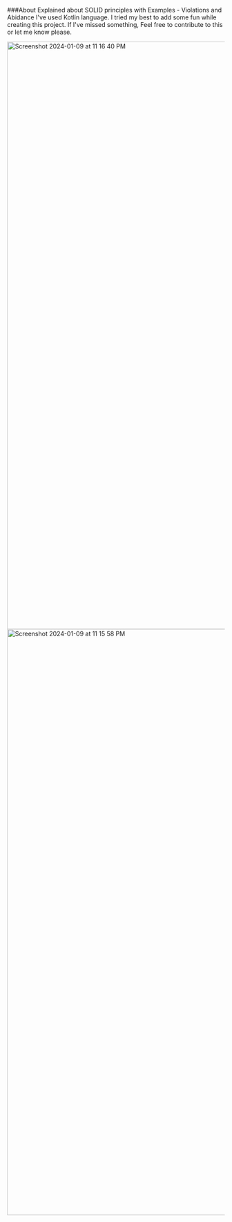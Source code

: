 ###About
Explained about SOLID principles with Examples - Violations and Abidance
I've used Kotlin language.
I tried my best to add some fun while creating this project.
If I've missed something, Feel free to contribute to this or let me know please.

<img width="1359" alt="Screenshot 2024-01-09 at 11 16 40 PM" src="https://github.com/abhishektiwarijr/SolidKotlin/assets/25899457/2d3d3f54-91a9-463b-9e65-748085d4b4d7">
<img width="1356" alt="Screenshot 2024-01-09 at 11 15 58 PM" src="https://github.com/abhishektiwarijr/SolidKotlin/assets/25899457/a764e812-6fb3-43bb-b0bf-f7817fbf13f7">
